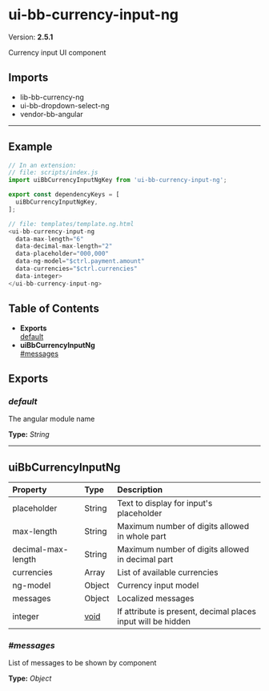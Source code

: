 # ui-bb-currency-input-ng


Version: **2.5.1**

Currency input UI component

## Imports

* lib-bb-currency-ng
* ui-bb-dropdown-select-ng
* vendor-bb-angular

---

## Example

```javascript
// In an extension:
// file: scripts/index.js
import uiBbCurrencyInputNgKey from 'ui-bb-currency-input-ng';

export const dependencyKeys = [
  uiBbCurrencyInputNgKey,
];

// file: templates/template.ng.html
<ui-bb-currency-input-ng
  data-max-length="6"
  data-decimal-max-length="2"
  data-placeholder="000,000"
  data-ng-model="$ctrl.payment.amount"
  data-currencies="$ctrl.currencies"
  data-integer>
</ui-bb-currency-input-ng>
```

## Table of Contents
- **Exports**<br/>    <a href="#default">default</a><br/>
- **uiBbCurrencyInputNg**<br/>    <a href="#uiBbCurrencyInputNg_messages">#messages</a><br/>

## Exports

### <a name="default"></a>*default*

The angular module name

**Type:** *String*


---

## uiBbCurrencyInputNg


| Property | Type | Description |
| :-- | :-- | :-- |
| placeholder | String | Text to display for input's placeholder |
| max-length | String | Maximum number of digits allowed in whole part |
| decimal-max-length | String | Maximum number of digits allowed in decimal part |
| currencies | Array | List of available currencies |
| ng-model | Object | Currency input model |
| messages | Object | Localized messages |
| integer | [void](#void) | If attribute is present, decimal places input will be hidden |
### <a name="uiBbCurrencyInputNg_messages"></a>*#messages*

List of messages to be shown by component

**Type:** *Object*

